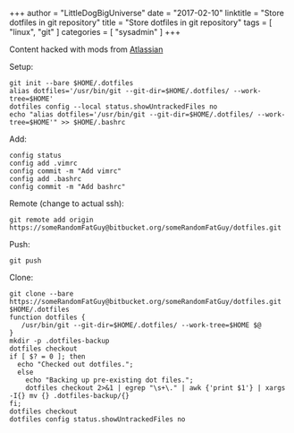 +++
author = "LittleDogBigUniverse"
date = "2017-02-10"
linktitle = "Store dotfiles in git repository"
title = "Store dotfiles in git repository"
tags = [ "linux", "git" ]
categories = [ "sysadmin" ]
+++

Content hacked with mods from [Atlassian](https://developer.atlassian.com/blog/2016/02/best-way-to-store-dotfiles-git-bare-repo/)

Setup:

```
git init --bare $HOME/.dotfiles
alias dotfiles='/usr/bin/git --git-dir=$HOME/.dotfiles/ --work-tree=$HOME'
dotfiles config --local status.showUntrackedFiles no
echo "alias dotfiles='/usr/bin/git --git-dir=$HOME/.dotfiles/ --work-tree=$HOME'" >> $HOME/.bashrc
```

Add:

```
config status
config add .vimrc
config commit -m "Add vimrc"
config add .bashrc
config commit -m "Add bashrc"
```

Remote (change to actual ssh):

```
git remote add origin https://someRandomFatGuy@bitbucket.org/someRandomFatGuy/dotfiles.git
```

Push:

```
git push
```

Clone:

```
git clone --bare https://someRandomFatGuy@bitbucket.org/someRandomFatGuy/dotfiles.git $HOME/.dotfiles
function dotfiles {
   /usr/bin/git --git-dir=$HOME/.dotfiles/ --work-tree=$HOME $@
}
mkdir -p .dotfiles-backup
dotfiles checkout
if [ $? = 0 ]; then
  echo "Checked out dotfiles.";
  else
    echo "Backing up pre-existing dot files.";
    dotfiles checkout 2>&1 | egrep "\s+\." | awk {'print $1'} | xargs -I{} mv {} .dotfiles-backup/{}
fi;
dotfiles checkout
dotfiles config status.showUntrackedFiles no
```